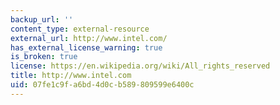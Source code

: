 ```yaml
---
backup_url: ''
content_type: external-resource
external_url: http://www.intel.com/
has_external_license_warning: true
is_broken: true
license: https://en.wikipedia.org/wiki/All_rights_reserved
title: http://www.intel.com
uid: 07fe1c9f-a6bd-4d0c-b589-809599e6400c
---
```

